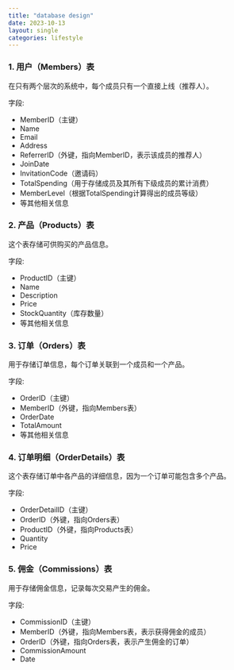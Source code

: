 ```yaml
---
title: "database design"
date: 2023-10-13
layout: single
categories: lifestyle
---
```



### 1. 用户（Members）表

在只有两个层次的系统中，每个成员只有一个直接上线（推荐人）。

字段:
- MemberID（主键）
- Name
- Email
- Address
- ReferrerID（外键，指向MemberID，表示该成员的推荐人）
- JoinDate
- InvitationCode（邀请码）
- TotalSpending（用于存储成员及其所有下级成员的累计消费）
- MemberLevel（根据TotalSpending计算得出的成员等级）
- 等其他相关信息

### 2. 产品（Products）表

这个表存储可供购买的产品信息。

字段:
- ProductID（主键）
- Name
- Description
- Price
- StockQuantity（库存数量）
- 等其他相关信息

### 3. 订单（Orders）表

用于存储订单信息，每个订单关联到一个成员和一个产品。

字段:
- OrderID（主键）
- MemberID（外键，指向Members表）
- OrderDate
- TotalAmount
- 等其他相关信息

### 4. 订单明细（OrderDetails）表

这个表存储订单中各产品的详细信息，因为一个订单可能包含多个产品。

字段:
- OrderDetailID（主键）
- OrderID（外键，指向Orders表）
- ProductID（外键，指向Products表）
- Quantity
- Price

### 5. 佣金（Commissions）表

用于存储佣金信息，记录每次交易产生的佣金。

字段:
- CommissionID（主键）
- MemberID（外键，指向Members表，表示获得佣金的成员）
- OrderID（外键，指向Orders表，表示产生佣金的订单）
- CommissionAmount
- Date

